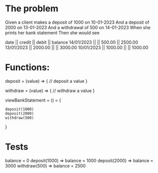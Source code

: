 # The problem

Given a client makes a deposit of 1000 on 10-01-2023
And a deposit of 2000 on 13-01-2023
And a withdrawal of 500 on 14-01-2023
When she prints her bank statement
Then she would see

date       || credit  || debit  || balance
14/01/2023 ||         || 500.00 || 2500.00
13/01/2023 || 2000.00 ||        || 3000.00
10/01/2023 || 1000.00 ||        || 1000.00


# Functions: 

deposit = (value) => {
    // deposit a value
}


withdraw = (value) => {
    // withdraw a value
}

viewBankStatement = () = {

    deposit(1000)
    deposit(2000)
    withdraw(500)

}

# Tests
balance = 0
deposit(1000) => balance = 1000
deposit(2000) => balance = 3000
withdraw(500) => balance = 2500